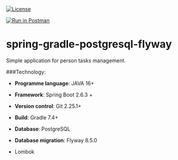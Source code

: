 [![License](https://img.shields.io/badge/License-Apache_2.0-blue.svg)](https://opensource.org/licenses/Apache-2.0)

[![Run in Postman](https://run.pstmn.io/button.svg)](https://app.getpostman.com/run-collection/18670725-086a1c4b-2293-48ac-9546-fc81394a7c2f?action=collection%2Ffork&collection-url=entityId%3D18670725-086a1c4b-2293-48ac-9546-fc81394a7c2f%26entityType%3Dcollection%26workspaceId%3D1726cf5d-61b0-43ec-b1a1-670b165decbc)

# spring-gradle-postgresql-flyway

Simple application for person tasks management.

###Technology:

* **Programme language**: JAVA 16+

* **Framework**: Spring Boot 2.6.3 +

* **Version control**: Git 2.25.1+ 

* **Build**: Gradle 7.4+

* **Database**: PostgreSQL 

* **Database migration**: Flyway 8.5.0

* Lombok




